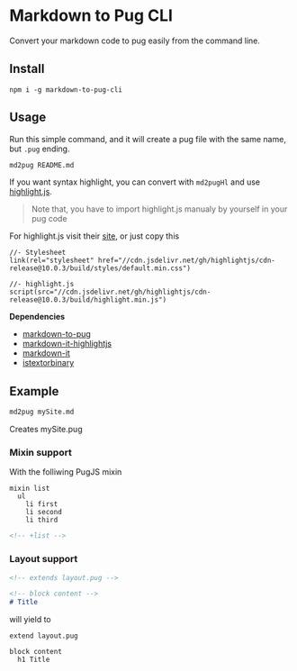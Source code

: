 # Markdown to Pug CLI

Convert your markdown code to pug easily from the command line.

## Install

```shell
npm i -g markdown-to-pug-cli
```

## Usage

Run this simple command, and it will create a pug file with the same name, but `.pug` ending.

```bash
md2pug README.md
```

If you want syntax highlight, you can convert with `md2pugHl` and use [highlight.js](https://highlightjs.org/).

>Note that, you have to import highlight.js manualy by yourself in your pug code

For highlight.js visit their [site](https://highlightjs.org/), or just copy this

```pug
//- Stylesheet
link(rel="stylesheet" href="//cdn.jsdelivr.net/gh/highlightjs/cdn-release@10.0.3/build/styles/default.min.css")

//- highlight.js
script(src="//cdn.jsdelivr.net/gh/highlightjs/cdn-release@10.0.3/build/highlight.min.js")
```

**Dependencies**

- [markdown-to-pug](https://www.npmjs.com/package/markdown-to-pug)
- [markdown-it-highlightjs](https://www.npmjs.com/package/markdown-it-highlightjs)
- [markdown-it](https://www.npmjs.com/package/markdown-it)
- [istextorbinary](https://www.npmjs.com/package/istextorbinary)

## Example

```bash
md2pug mySite.md
```

Creates mySite.pug

### Mixin support

With the folliwing PugJS mixin

```pugjs
mixin list
  ul
    li first
    li second
    li third    
```

```md
<!-- +list -->
```

### Layout support

```md
<!-- extends layout.pug -->

<!-- block content -->
# Title
```

will yield to

```pugjs
extend layout.pug

block content
  h1 Title
```